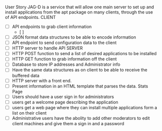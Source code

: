 User Story
JAG-D is a service that will allow one main server to set up and install applications from the apt package on many clients, through the use of API endpoints.
CLIENT
- [ ] API endpoints to grab client information
  - [ ]
- [ ] JSON format data structures to be able to encode information
- [ ] API endpoint to send configuration data to the client
- [ ] HTTP server to handle API
SERVER
- [ ] HTTP POST function to send a list of desired applications to be installed
- [ ] HTTP GET function to grab information off the client
- [ ] Database to store IP addresses and Administrator info
- [ ] Have the same data structures as on client to be able to receive the buffered data
- [ ] HTTP server with a front end.
- [ ] Present information in an HTML template that parses the data. Stats Page
- [ ] Users should have a user sign in for administrators
- [ ] users get a welcome page describing the application
- [ ] users get a web page where they can install multiple applications form a list on their client 
- [ ] Administrative users have the abolity to add other moderators to edit client machines and give them a sign in and a password
